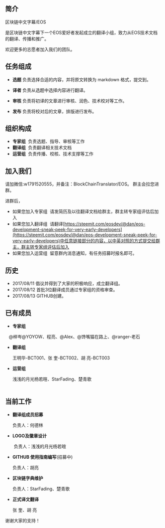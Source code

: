 简介
-------------------------------

区块链中文字幕/EOS 

是区块链中文字幕下一个EOS爱好者发起成立的翻译小组，致力从EOS技术文档的翻译、传播和推广。

欢迎更多的志愿者加入我们的团队。

任务组成
-------------------------------

- **选题**  负责选择合适的内容，并将原文转换为 markdown 格式，提交到。

- **译者**  负责从选题中选择内容进行翻译。

- **审核**  负责将初译的文章进行审核、润色、技术校对等工作。

- **发布** 负责将校对后的文章，排版进行发布。

组织构成
-------------------------------

- **专家组**  负责选题、指导、审核等工作
- **翻译组**  负责翻译相关技术文档
- **运营组**  负责传播、校核、技术支撑等工作

加入我们
-------------------------------

请加微信:w1791520555，并备注：BlockChainTranslator/EOS。
群主会拉您进群。

进群后，
- 如果您加入专家组
  请发简历及以往翻译文档给群主，群主转专家组评估后加入
- 如果您加入翻译组
  请翻译[https://steemit.com/eosdev/@dan/eos-development-sneak-peek-for-very-early-developers](https://steemit.com/eosdev/@dan/eos-development-sneak-peek-for-very-early-developers)中任意链接部分的内容，以中英对照的方式提交给群主，群主转专家组评估后加入
- 如果您加入运营组
  留意群内消息通知，有任务招募时报名即可。

历史
-------------------------------

* 2017/08/11 倡议并得到了大家的积极响应，成立翻译组。
* 2017/08/12 首批3位翻译成员通过专家组的资格审查。
* 2017/08/13 GITHUB创建。

已有成员
-------------------------------

- **专家组**

    @梓岑@YOYOW、程亮、@Alex、@馋嘴猫在路上、@ranger-老石

- **翻译组**

    王明华-BCT001、张  奎-BCT002、胡  亮-BCT003  
  
- **运营组**

    浅浅的月光杨若暄、StarFading、楚青歌  
   

当前工作
-------------------------------

- **翻译组成员招募**


    负责人：何德林

- **LOGO及徽章设计**


    负责人：浅浅的月光杨若暄

- **GITHUB 使用指南编写**(招募中)


    负责人：胡亮

- **区块链字典维护**


    负责人：StarFading、楚青歌

- **正式译文翻译**

    
    张  奎、胡  亮
    


谢谢大家的支持！

